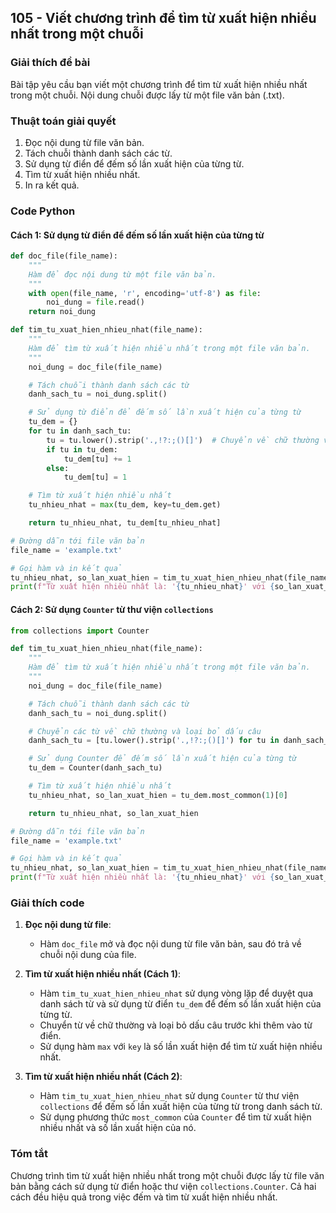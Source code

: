 ## 105 - Viết chương trình để tìm từ xuất hiện nhiều nhất trong một chuỗi

### Giải thích đề bài

Bài tập yêu cầu bạn viết một chương trình để tìm từ xuất hiện nhiều nhất trong một chuỗi. Nội dung chuỗi được lấy từ một file văn bản (.txt).

### Thuật toán giải quyết

1. Đọc nội dung từ file văn bản.
2. Tách chuỗi thành danh sách các từ.
3. Sử dụng từ điển để đếm số lần xuất hiện của từng từ.
4. Tìm từ xuất hiện nhiều nhất.
5. In ra kết quả.

### Code Python

#### Cách 1: Sử dụng từ điển để đếm số lần xuất hiện của từng từ

```python
def doc_file(file_name):
    """
    Hàm để đọc nội dung từ một file văn bản.
    """
    with open(file_name, 'r', encoding='utf-8') as file:
        noi_dung = file.read()
    return noi_dung

def tim_tu_xuat_hien_nhieu_nhat(file_name):
    """
    Hàm để tìm từ xuất hiện nhiều nhất trong một file văn bản.
    """
    noi_dung = doc_file(file_name)

    # Tách chuỗi thành danh sách các từ
    danh_sach_tu = noi_dung.split()

    # Sử dụng từ điển để đếm số lần xuất hiện của từng từ
    tu_dem = {}
    for tu in danh_sach_tu:
        tu = tu.lower().strip('.,!?:;()[]')  # Chuyển về chữ thường và loại bỏ dấu câu
        if tu in tu_dem:
            tu_dem[tu] += 1
        else:
            tu_dem[tu] = 1

    # Tìm từ xuất hiện nhiều nhất
    tu_nhieu_nhat = max(tu_dem, key=tu_dem.get)

    return tu_nhieu_nhat, tu_dem[tu_nhieu_nhat]

# Đường dẫn tới file văn bản
file_name = 'example.txt'

# Gọi hàm và in kết quả
tu_nhieu_nhat, so_lan_xuat_hien = tim_tu_xuat_hien_nhieu_nhat(file_name)
print(f"Từ xuất hiện nhiều nhất là: '{tu_nhieu_nhat}' với {so_lan_xuat_hien} lần xuất hiện")
```

#### Cách 2: Sử dụng `Counter` từ thư viện `collections`

```python
from collections import Counter

def tim_tu_xuat_hien_nhieu_nhat(file_name):
    """
    Hàm để tìm từ xuất hiện nhiều nhất trong một file văn bản.
    """
    noi_dung = doc_file(file_name)

    # Tách chuỗi thành danh sách các từ
    danh_sach_tu = noi_dung.split()

    # Chuyển các từ về chữ thường và loại bỏ dấu câu
    danh_sach_tu = [tu.lower().strip('.,!?:;()[]') for tu in danh_sach_tu]

    # Sử dụng Counter để đếm số lần xuất hiện của từng từ
    tu_dem = Counter(danh_sach_tu)

    # Tìm từ xuất hiện nhiều nhất
    tu_nhieu_nhat, so_lan_xuat_hien = tu_dem.most_common(1)[0]

    return tu_nhieu_nhat, so_lan_xuat_hien

# Đường dẫn tới file văn bản
file_name = 'example.txt'

# Gọi hàm và in kết quả
tu_nhieu_nhat, so_lan_xuat_hien = tim_tu_xuat_hien_nhieu_nhat(file_name)
print(f"Từ xuất hiện nhiều nhất là: '{tu_nhieu_nhat}' với {so_lan_xuat_hien} lần xuất hiện")
```

### Giải thích code

1. **Đọc nội dung từ file**:

   - Hàm `doc_file` mở và đọc nội dung từ file văn bản, sau đó trả về chuỗi nội dung của file.

2. **Tìm từ xuất hiện nhiều nhất (Cách 1)**:

   - Hàm `tim_tu_xuat_hien_nhieu_nhat` sử dụng vòng lặp để duyệt qua danh sách từ và sử dụng từ điển `tu_dem` để đếm số lần xuất hiện của từng từ.
   - Chuyển từ về chữ thường và loại bỏ dấu câu trước khi thêm vào từ điển.
   - Sử dụng hàm `max` với `key` là số lần xuất hiện để tìm từ xuất hiện nhiều nhất.

3. **Tìm từ xuất hiện nhiều nhất (Cách 2)**:
   - Hàm `tim_tu_xuat_hien_nhieu_nhat` sử dụng `Counter` từ thư viện `collections` để đếm số lần xuất hiện của từng từ trong danh sách từ.
   - Sử dụng phương thức `most_common` của `Counter` để tìm từ xuất hiện nhiều nhất và số lần xuất hiện của nó.

### Tóm tắt

Chương trình tìm từ xuất hiện nhiều nhất trong một chuỗi được lấy từ file văn bản bằng cách sử dụng từ điển hoặc thư viện `collections.Counter`. Cả hai cách đều hiệu quả trong việc đếm và tìm từ xuất hiện nhiều nhất.
